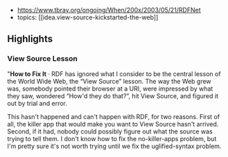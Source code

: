 
- https://www.tbray.org/ongoing/When/200x/2003/05/21/RDFNet
- topics: [[idea.view-source-kickstarted-the-web]]

## Highlights

### View Source Lesson

"**How to Fix It** · RDF has ignored what I consider to be the central lesson of the World Wide Web, the “View Source” lesson. The way the Web grew was, somebody pointed their browser at a URI, were impressed by what they saw, wondered “How'd they do that?”, hit View Source, and figured it out by trial and error.

This hasn't happened and can't happen with RDF, for two reasons. First of all, the killer app that would make you want to View Source hasn't arrived. Second, if it had, nobody could possibly figure out what the source was trying to tell them. I don't know how to fix the no-killer-apps problem, but I'm pretty sure it's not worth trying until we fix the uglified-syntax problem.